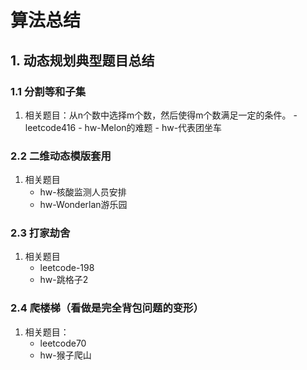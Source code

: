 # 算法总结

## 1. 动态规划典型题目总结

### 1.1 分割等和子集

1.    相关题目：从n个数中选择m个数，然后使得m个数满足一定的条件。
     -   leetcode416
     -   hw-Melon的难题
     -   hw-代表团坐车

### 2.2 二维动态模版套用

1.   相关题目
     -   hw-核酸监测人员安排
     -   hw-Wonderlan游乐园

### 2.3 打家劫舍

1.   相关题目
     -   leetcode-198
     -   hw-跳格子2

### 2.4 爬楼梯（看做是完全背包问题的变形）

1.   相关题目：
     -   leetcode70
     -   hw-猴子爬山


